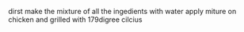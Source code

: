 dirst make the mixture of all the ingedients with water 
apply miture on chicken and grilled with 179digree cilcius
